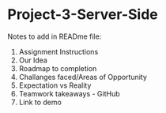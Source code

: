 # Project-3-Server-Side
Notes to add in READme file:

1. Assignment Instructions
2. Our Idea
3. Roadmap to completion
4. Challanges faced/Areas of Opportunity
5. Expectation vs Reality
6. Teamwork takeaways - GitHub
7. Link to demo
